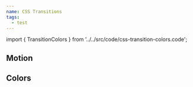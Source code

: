 ```yaml
---
name: CSS Transitions
tags:
  - test
---
```


<!-- CODE IMPORTS -->

<!-- prettier-ignore -->
import { TransitionColors } from '../../src/code/css-transition-colors.code';

<!-- END CODE IMPORTS -->

<DocHeader props={props}/>

## Motion

## Colors

<TransitionColors />
